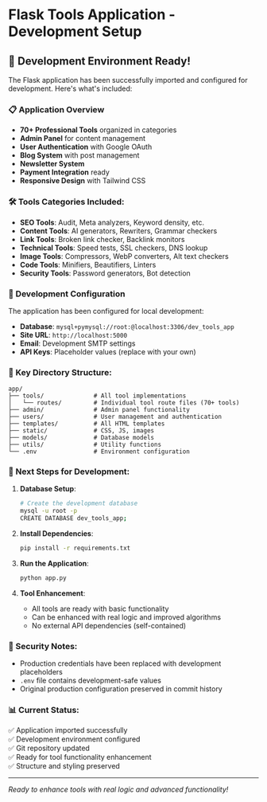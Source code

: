 # Flask Tools Application - Development Setup

## 🚀 Development Environment Ready!

The Flask application has been successfully imported and configured for development. Here's what's included:

### 📋 Application Overview
- **70+ Professional Tools** organized in categories
- **Admin Panel** for content management
- **User Authentication** with Google OAuth
- **Blog System** with post management
- **Newsletter System** 
- **Payment Integration** ready
- **Responsive Design** with Tailwind CSS

### 🛠 Tools Categories Included:
- **SEO Tools**: Audit, Meta analyzers, Keyword density, etc.
- **Content Tools**: AI generators, Rewriters, Grammar checkers
- **Link Tools**: Broken link checker, Backlink monitors
- **Technical Tools**: Speed tests, SSL checkers, DNS lookup
- **Image Tools**: Compressors, WebP converters, Alt text checkers
- **Code Tools**: Minifiers, Beautifiers, Linters
- **Security Tools**: Password generators, Bot detection

### 🔧 Development Configuration
The application has been configured for local development:

- **Database**: `mysql+pymysql://root:@localhost:3306/dev_tools_app`
- **Site URL**: `http://localhost:5000`
- **Email**: Development SMTP settings
- **API Keys**: Placeholder values (replace with your own)

### 📁 Key Directory Structure:
```
app/
├── tools/              # All tool implementations
│   └── routes/         # Individual tool route files (70+ tools)
├── admin/              # Admin panel functionality
├── users/              # User management and authentication
├── templates/          # All HTML templates
├── static/             # CSS, JS, images
├── models/             # Database models
├── utils/              # Utility functions
└── .env                # Environment configuration
```

### 🚀 Next Steps for Development:

1. **Database Setup**:
   ```bash
   # Create the development database
   mysql -u root -p
   CREATE DATABASE dev_tools_app;
   ```

2. **Install Dependencies**:
   ```bash
   pip install -r requirements.txt
   ```

3. **Run the Application**:
   ```bash
   python app.py
   ```

4. **Tool Enhancement**: 
   - All tools are ready with basic functionality
   - Can be enhanced with real logic and improved algorithms
   - No external API dependencies (self-contained)

### 🔐 Security Notes:
- Production credentials have been replaced with development placeholders
- `.env` file contains development-safe values
- Original production configuration preserved in commit history

### 📊 Current Status:
✅ Application imported successfully  
✅ Development environment configured  
✅ Git repository updated  
✅ Ready for tool functionality enhancement  
✅ Structure and styling preserved  

---
*Ready to enhance tools with real logic and advanced functionality!*
